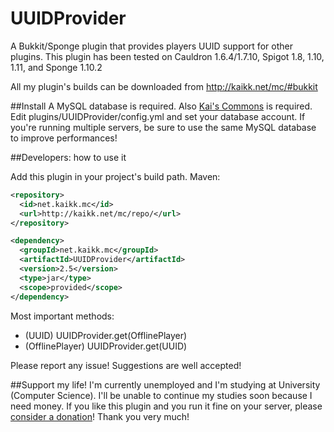 # UUIDProvider
A Bukkit/Sponge plugin that provides players UUID support for other plugins.
This plugin has been tested on Cauldron 1.6.4/1.7.10, Spigot 1.8, 1.10, 1.11, and Sponge 1.10.2

All my plugin's builds can be downloaded from http://kaikk.net/mc/#bukkit

##Install
A MySQL database is required. Also [Kai's Commons](https://github.com/KaiKikuchi/KaisCommons/releases) is required.
Edit plugins/UUIDProvider/config.yml and set your database account.
If you're running multiple servers, be sure to use the same MySQL database to improve performances!

##Developers: how to use it

Add this plugin in your project's build path. Maven:
```xml
<repository>
  <id>net.kaikk.mc</id>
  <url>http://kaikk.net/mc/repo/</url>
</repository>
```
```xml
<dependency>
  <groupId>net.kaikk.mc</groupId>
  <artifactId>UUIDProvider</artifactId>
  <version>2.5</version>
  <type>jar</type>
  <scope>provided</scope>
</dependency>
```

Most important methods:
- (UUID) UUIDProvider.get(OfflinePlayer)
- (OfflinePlayer) UUIDProvider.get(UUID)

Please report any issue! Suggestions are well accepted!

##Support my life!
I'm currently unemployed and I'm studying at University (Computer Science).
I'll be unable to continue my studies soon because I need money.
If you like this plugin and you run it fine on your server, please <a href='http://kaikk.net/mc/#donate'>consider a donation</a>!
Thank you very much!